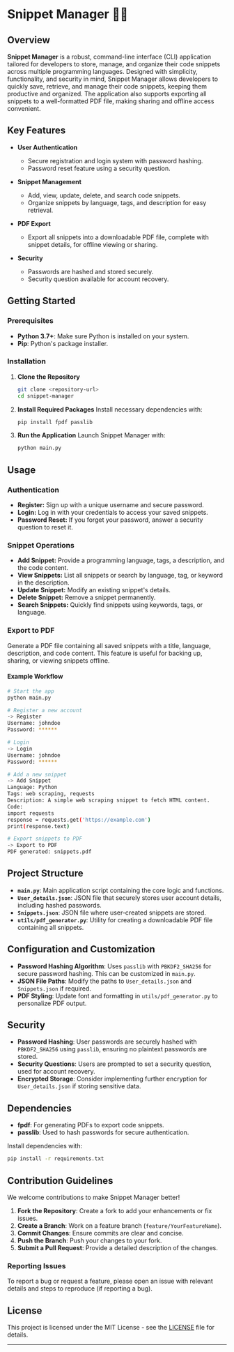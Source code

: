 

# Snippet Manager 🧑‍💻

## Overview
**Snippet Manager** is a robust, command-line interface (CLI) application tailored for developers to store, manage, and organize their code snippets across multiple programming languages. Designed with simplicity, functionality, and security in mind, Snippet Manager allows developers to quickly save, retrieve, and manage their code snippets, keeping them productive and organized. The application also supports exporting all snippets to a well-formatted PDF file, making sharing and offline access convenient.

## Key Features
- **User Authentication**
  - Secure registration and login system with password hashing.
  - Password reset feature using a security question.
  
- **Snippet Management**
  - Add, view, update, delete, and search code snippets.
  - Organize snippets by language, tags, and description for easy retrieval.
  
- **PDF Export**
  - Export all snippets into a downloadable PDF file, complete with snippet details, for offline viewing or sharing.

- **Security**
  - Passwords are hashed and stored securely.
  - Security question available for account recovery.

## Getting Started

### Prerequisites
- **Python 3.7+**: Make sure Python is installed on your system.
- **Pip**: Python's package installer.

### Installation

1. **Clone the Repository**
   ```bash
   git clone <repository-url>
   cd snippet-manager
   ```

2. **Install Required Packages**
   Install necessary dependencies with:
   ```bash
   pip install fpdf passlib
   ```

3. **Run the Application**
   Launch Snippet Manager with:
   ```bash
   python main.py
   ```

## Usage

### Authentication
- **Register:** Sign up with a unique username and secure password.
- **Login:** Log in with your credentials to access your saved snippets.
- **Password Reset:** If you forget your password, answer a security question to reset it.

### Snippet Operations
- **Add Snippet:** Provide a programming language, tags, a description, and the code content.
- **View Snippets:** List all snippets or search by language, tag, or keyword in the description.
- **Update Snippet:** Modify an existing snippet's details.
- **Delete Snippet:** Remove a snippet permanently.
- **Search Snippets:** Quickly find snippets using keywords, tags, or language.

### Export to PDF
Generate a PDF file containing all saved snippets with a title, language, description, and code content. This feature is useful for backing up, sharing, or viewing snippets offline.

#### Example Workflow

```bash
# Start the app
python main.py

# Register a new account
-> Register
Username: johndoe
Password: ******

# Login
-> Login
Username: johndoe
Password: ******

# Add a new snippet
-> Add Snippet
Language: Python
Tags: web scraping, requests
Description: A simple web scraping snippet to fetch HTML content.
Code:
import requests
response = requests.get('https://example.com')
print(response.text)

# Export snippets to PDF
-> Export to PDF
PDF generated: snippets.pdf
```

## Project Structure
- **`main.py`**: Main application script containing the core logic and functions.
- **`User_details.json`**: JSON file that securely stores user account details, including hashed passwords.
- **`Snippets.json`**: JSON file where user-created snippets are stored.
- **`utils/pdf_generator.py`**: Utility for creating a downloadable PDF file containing all snippets.

## Configuration and Customization
- **Password Hashing Algorithm**: Uses `passlib` with `PBKDF2_SHA256` for secure password hashing. This can be customized in `main.py`.
- **JSON File Paths**: Modify the paths to `User_details.json` and `Snippets.json` if required.
- **PDF Styling**: Update font and formatting in `utils/pdf_generator.py` to personalize PDF output.

## Security
- **Password Hashing**: User passwords are securely hashed with `PBKDF2_SHA256` using `passlib`, ensuring no plaintext passwords are stored.
- **Security Questions**: Users are prompted to set a security question, used for account recovery.
- **Encrypted Storage**: Consider implementing further encryption for `User_details.json` if storing sensitive data.

## Dependencies
- **fpdf**: For generating PDFs to export code snippets.
- **passlib**: Used to hash passwords for secure authentication.

Install dependencies with:
```bash
pip install -r requirements.txt
```

## Contribution Guidelines
We welcome contributions to make Snippet Manager better!

1. **Fork the Repository**: Create a fork to add your enhancements or fix issues.
2. **Create a Branch**: Work on a feature branch (`feature/YourFeatureName`).
3. **Commit Changes**: Ensure commits are clear and concise.
4. **Push the Branch**: Push your changes to your fork.
5. **Submit a Pull Request**: Provide a detailed description of the changes.

### Reporting Issues
To report a bug or request a feature, please open an issue with relevant details and steps to reproduce (if reporting a bug).

## License
This project is licensed under the MIT License - see the [LICENSE](LICENSE) file for details.

---

